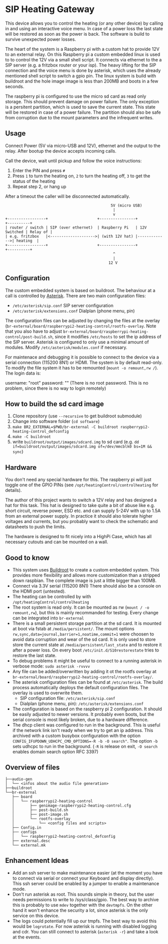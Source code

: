 SIP Heating Gateway
====================

This device allows you to control the heating (or any other device) by calling in and using an interactive voice menu. In case of a power loss the last state will be restored as soon as the power is back. The software is build to survive unexpected power losses.

The heart of the system is a Raspberry pi with a custom hat to provide 12V to an external relay. On this Raspberry pi a custom embedded linux is used to to control the 12V via a small shell script. It connects via ethernet to the a SIP server (e.g. a fritzbox router or your isp). The heavy lifting for the SIP connection and the voice menu is done by asterisk, which uses the already mentioned shell script to switch a gpio pin. The linux system is build with buildroot and the hole image image is less than 200MB and boots in a few seconds.

The raspberry pi is configured to use the micro sd card as read only storage. This should prevent damage on power failure. The only exception is a persitent partition, which is used to save the current state. This state will be restored in case of a power failure. The partition should also be safe from corruption due to the mount parameters and the infrequent writes.

## Usage

Connect Power (5V via micro-USB and 12V), ethernet and the output to the relay. After bootup the device accepts incoming calls.

Call the device,  wait until pickup and follow the voice instructions:
1. Enter the PIN and press `#`
2. Press `1` to turn the heating on, `2` to turn the heating off, `3` to get the status of the heating
3. Repeat step 2, or hang up

After a timeout the caller will be disconnected automatically.

```
                                               5V (micro USB)
                                                |
                                                v
+-----------------+                      +----------------+              +----------+
| router / switch | SIP (over ethernet)  | Raspberry Pi   | 12V Switched | Relay of |
| e.g. fritzbox   |<-------------------->| (with 12V hat) |------------->| heating  |
+-----------------+                      +----------------+              +----------+
                                                ^
                                                |
                                              12 V
```

## Configuration
The custom embedded system is based on buildroot. The behaviour at a call is controlled by [Asterisk](https://www.asterisk.org/). There are two main configuration files:
 * `/etc/asterisk/sip.conf`
   SIP server configuration
 * `/etc/asterisk/extensions.conf`
   Dialplan (phone menu, pin)

The configuration files can be adjusted by changing the files at the overlay (`br-external/board/raspberrypi2-heating-control/rootfs-overlay`. Note that you also have to adjust `br-external/board/raspberrypi-heating-control/post-build.sh`, since it modifies `/etc/hosts` to set the ip address of the SIP server. Asterisk is configured to only use a minimal amount of modules. Modify `/etc/asterisk/modules.conf` if necessary.

For maintenace and debugging it is possible to connect to the device via a serial connection (115200 8N1) or HDMI. The system is by default read-only. To modify the file system it has to be remounted (`mount -o remount,rw /`). The login data is:

username: "root"
password: ""
(There is no root password. This is no problem, since there is no way to login remotely)


## How to build the sd card image
1. Clone repository (use `--recursive` to get buildroot submodule)
2. Change into software folder (`cd software`)
3. `make BR2_EXTERNAL=$PWD/br-external -C buildroot raspberrypi2-heating-control_defconfig`
4. `make -C buildroot`
5. write `buildroot/output/images/sdcard.img` to sd card (e.g. `dd if=buildroot/output/images/sdcard.img of=/dev/mmcblk0 bs=1M && sync`)

## Hardware
You don't need any special hardware for this. The raspberry pi will just toggle one of the GPIO PINs (see `/opt/heatingControl/controlheating` for details).

The author of this project wants to switch a 12V relay and has designed a hat for this task. This hat is designed to take quite a bit of abuse like e.g. short circuit, reverse power, ESD etc. and can supply 5-24V with up to 1.5A from an external power supply. In practice it should also tolerate higher voltages and currents, but you probably want to check the schematic and datasheets to push the limits.

The hardware is designed to fit nicely into a HighPi Case, which has all necessary cutouts and can be mounted on a wall.

## Good to know
 * This system uses [Buildroot](https://buildroot.org/) to create a custom embedded system. This provides more flexibility and allows more customization than a stripped down raspbian. The complete image is just a little bigger than 100MB.
 * Connect via 3.3V serial (115200 8N1)
   There should also be a console on the HDMI port (untested).
 * The heating can be controlled by with `/opt/heatingControl/controlheating`
 * The root system is read only. It can be mounted as rw (`mount / -o remount,rw`), but this is mainly recommanded for testing. Every change can be integrated into `br-external`
 * There is a small persistent storage partition at the sd card. It is mounted at boot via fstab at `/media/persistent/`. The mount options `rw,sync,data=journal,barrier=1,noatime,commit=1` were choosen to avoid data corruption and wear of the sd card. It is only used to store store the current state at `/media/persistent/last_state` and to restore it after a power loss. On every boot `/etc/init.d/S10restorestate` tries to restore the last state. 
 * To debug problems it might be useful to connect to a running asterisk in verbose mode: `sudo asterisk -rvvvv`
 * Any file can be added/overwritten by adding it ot the rootfs overlay at `br-external/board/raspberrypi2-heating-control/rootfs-overlay/`. 
 * The asterisk configuration files can be found at `/etc/asterisk`. The build process automatically deploys the default configuration files. The overlay is used to overwrite them.
    - SIP configuration file: `/etc/asterisk/sip.conf`
    - Dialplan (phone menu, pin): `/etc/asterisk/extensions.conf`
 * The configuration is based on the raspberry pi 2 configuration. It should be easily adjusted to newer versions. It probably even boots, but the serial console is most likely broken, due to a hardware difference.
 * The dhcp client was configured to run in the background. This is useful if the network link isn't ready when we try to get an ip address. This archived with a custom busybox configuration with the option `CONFIG_IFUPDOWN_UDHCPC_CMD_OPTIONS=-R -b -O search"`. The option `-b` sets udhcpc to run in the background. (`-R` is release on exit, `-O search` enables domain search option RFC 3397)

## Overview of files
```
├──audio-gen
│  └── <infos about the audio file generation>
├──buildroot
└──br-external
   ├── board
   │   └── raspberrypi2-heating-control
   │       ├── genimage-raspberrypi2-heating-control.cfg
   │       ├── post-build.sh
   │       ├── post-image.sh
   │       └── rootfs-overlay
   │           └── <config files and scripts>
   ├── Config.in
   ├── configs
   │   └── raspberrypi2-heating-control_defconfig
   ├── external.desc
   └── external.mk
```

## Enhancement Ideas
 * Add an ssh server to make maintenance easier (at the moment you have to connect via serial or connect your Keyboard and display directly). This ssh server could be enabled by a jumper to enable a maintenance mode.
 * Don't run asterisk as root. This sounds simple in theory, but the user needs permissions to write to /sys/class/gpio. The best way to archive this is probably to use `mdev` together with the `devtmpfs`. On the other hand it won't enhance the security a lot, since asterisk is the only service on this device.
 * The logs could potentially fill up our tmpfs. The best way to avoid this would be `logrotate`. For now asterisk is running with disabled logging and cdr. You can still connect to asterisk (`asterisk -r`) and take a look at the events.
